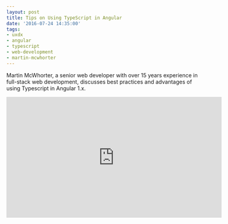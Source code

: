 ```yaml
---
layout: post
title: Tips on Using TypeScript in Angular
date: '2016-07-24 14:35:00'
tags:
- uxdx
- angular
- typescript
- web-development
- martin-mcwhorter
---
```


Martin McWhorter, a senior web developer with over 15 years experience in full-stack web development, discusses best practices and advantages of using Typescript in Angular 1.x.

<iframe width="560" height="315" src="https://www.youtube.com/embed/ssa5Lddp-Gk?list=PLrcV9QFxxPbA-uS6Q-orAevXcwNT4gmhJ" frameborder="0" allowfullscreen></iframe>